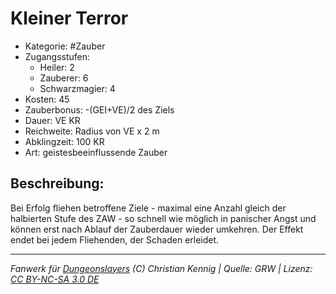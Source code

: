 # Kleiner Terror

- Kategorie: #Zauber
- Zugangsstufen:
  - Heiler: 2
  - Zauberer: 6
  - Schwarzmagier: 4
- Kosten: 45
- Zauberbonus: -(GEI+VE)/2 des Ziels
- Dauer: VE KR
- Reichweite: Radius von VE x 2 m
- Abklingzeit: 100 KR
- Art: geistesbeeinflussende Zauber

## Beschreibung:

Bei Erfolg fliehen betroffene Ziele - maximal eine Anzahl gleich der halbierten Stufe des ZAW - so schnell wie möglich in panischer Angst und können erst nach Ablauf der Zauberdauer wieder umkehren. Der Effekt endet bei jedem Fliehenden, der Schaden erleidet.

---

_Fanwerk für [Dungeonslayers](https://www.dungeonslayers.net/) (C) Christian Kennig | Quelle: GRW | Lizenz: [CC BY-NC-SA 3.0 DE](https://creativecommons.org/licenses/by-nc-sa/3.0/de/)_
